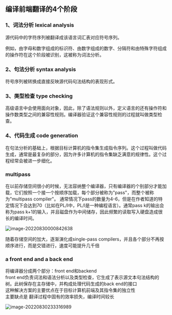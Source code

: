 ## 编译前端翻译的4个阶段

### 1、词法分析 lexical analysis

源代码中的字符序列被翻译成该语言词汇表对应符号序列。

例如，由字母和数字组成的标识符、由数字组成的数字、分隔符和由特殊字符组成的操作符在这个阶段被识别，这被称为词法分析。

### 2、句法分析 syntax analysis

符号序列被转换成直接反映源代码句法结构的表现形式。

### 3、类型检查 type checking

高级语言中会使用面向对象，因此，除了语法规则以外，定义语言的还有操作符和操作数类型之间的兼容性规则。编译器验证这个兼容性规则的过程就叫做类型检查。

### 4、代码生成 code generation

在句法分析的基础上，根据目标计算机的指令集生成指令序列。这个过程叫做代码生成，通常是最复杂的部分，因为许多计算机的指令集缺乏满意的规律性。这个过程经常会被进一步细化。

### multipass

在以前存储空间很小的时候，无法容纳整个编译器，只有编译器的个别部分才能加载，它们按照一个接一个按顺序加载，每个部分被称为"pass"，而整个被称为"multipass compiler"。  通常情况下pass的数量为4-6，但是在作者知道的特定情况下会达到70（比如在PL/I中，PL/I是一种编程语言）。通常pass k的输出会称为pass k+1的输入，并且磁盘作为中间储存，因此频繁的读取写入硬盘造成很长的编译时间。

![image-20220830000842638](E:\笔记\编译原理.assets\image-20220830000842638.png)

随着存储空间的加大，逐渐演化成single-pass compilers，并且各个部分不再按顺序进行，而是交错进行，速度可能提升几千倍

### a front end and a back end

将编译器分成两个部分：front end和backend  
front end负责词法和语法分析以及类型检查，它生成了表示源文本句法结构的树。此树保存在主存储中，并构成处理代码生成的back end的接口  
这种解决方案的主要优点在于目标计算机前端及其指令集的独立性  
主要缺点是 翻译过程中固有的效率损失，编译时间较长

![image-20220830233316989](E:\笔记\编译原理.assets\image-20220830233316989.png)

